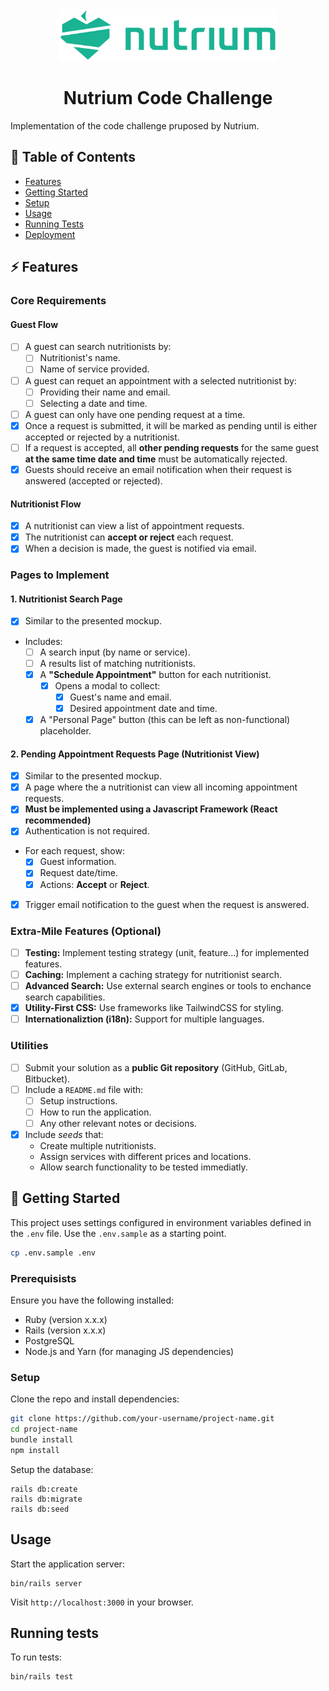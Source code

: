 <div align="center">
    <img src="app/assets/images/nutrium.webp" alt="delegatewise" width="350px">
    <h1>Nutrium Code Challenge</h1>
</div>

Implementation of the code challenge pruposed by Nutrium.

## 📜 Table of Contents

- [Features](#features)
- [Getting Started](#getting-started)
- [Setup](#setup)
- [Usage](#usage)
- [Running Tests](#running-tests)
- [Deployment](#deployment)

## ⚡ Features

### Core Requirements

#### Guest Flow 

- [ ] A guest can search nutritionists by:
    - [ ] Nutritionist's name.
    - [ ] Name of service provided.
- [ ] A guest can requet an appointment with a selected nutritionist by:
    - [ ] Providing their name and email.
    - [ ] Selecting a date and time.
- [ ] A guest can only have one pending request at a time.
- [x] Once a request is submitted, it will be marked as pending until is either
accepted or rejected by a nutritionist.
- [ ] If a request is accepted, all **other pending requests** for the same
guest **at the same time date and time** must be automatically rejected.
- [x] Guests should receive an email notification when their request is answered
(accepted or rejected).

#### Nutritionist Flow

- [x] A nutritionist can view a list of appointment requests.
- [x] The nutritionist can **accept or reject** each request.
- [x] When a decision is made, the guest is notified via email.

### Pages to Implement

#### 1. Nutritionist Search Page

- [x] Similar to the presented mockup.
- Includes:
    - [ ] A search input (by name or service).
    - [ ] A results list of matching nutritionists.
    - [x] A **"Schedule Appointment"** button for each nutritionist.
        - [x] Opens a modal to collect:
            - [x] Guest's name and email.
            - [x] Desired appointment date and time.
    - [x] A "Personal Page" button (this can be left as non-functional) placeholder. 

#### 2. Pending Appointment Requests Page (Nutritionist View)

- [x] Similar to the presented mockup.
- [x] A page where the a nutritionist can view all incoming appointment
requests.
- [x] **Must be implemented using a Javascript Framework (React recommended)**
- [x] Authentication is not required.
- For each request, show:
    - [x] Guest information.
    - [x] Request date/time.
    - [x] Actions: **Accept** or **Reject**.
- [x] Trigger email notification to the guest when the request is answered.

### Extra-Mile Features (Optional)

- [ ] **Testing:** Implement testing strategy (unit, feature...) for implemented
features.
- [ ] **Caching:** Implement a caching strategy for nutritionist search.
- [ ] **Advanced Search:** Use external search engines or tools to enchance
search capabilities.
- [x] **Utility-First CSS:** Use frameworks like TailwindCSS for styling.
- [ ] **Internationaliztion (i18n):** Support for multiple languages.

### Utilities

- [ ] Submit your solution as a **public Git repository** (GitHub, GitLab,
Bitbucket).
- [ ] Include a `README.md` file with:
    - [ ] Setup instructions.
    - [ ] How to run the application.
    - [ ] Any other relevant notes or decisions.
- [x] Include *seeds* that:
    - Create multiple nutritionists.
    - Assign services with different prices and locations.
    - Allow search functionality to be tested immediatly.

## 🚀 Getting Started

This project uses settings configured in environment variables defined in the
`.env` file. Use the `.env.sample` as a starting point.

```bash
cp .env.sample .env
```

### Prerequisists

Ensure you have the following installed:

- Ruby (version x.x.x)
- Rails (version x.x.x)
- PostgreSQL
- Node.js and Yarn (for managing JS dependencies)

### Setup

Clone the repo and install dependencies:

```bash
git clone https://github.com/your-username/project-name.git
cd project-name
bundle install
npm install
```

Setup the database:

```
rails db:create
rails db:migrate
rails db:seed
```

## Usage

Start the application server:

```
bin/rails server
```

Visit `http://localhost:3000` in your browser.

## Running tests

To run tests:

```
bin/rails test
```

